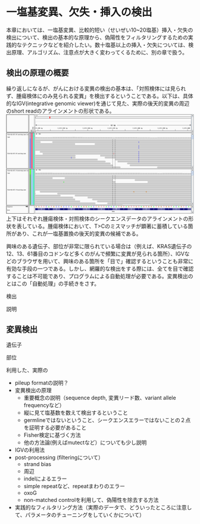 # 一塩基変異、欠失・挿入の検出

本章においては、一塩基変異、比較的短い（せいぜい10~20塩基）挿入・欠失の検出について、検出の基本的な原理から、偽陽性をフィルタリングするための実践的なテクニックなどを紹介したい。数十塩基以上の挿入・欠失については、検出原理、アルゴリズム、注意点が大きく変わってくるために、別の章で扱う。

## 検出の原理の概要

繰り返しになるが、がんにおける変異の検出の基本は、「対照検体には見られず、腫瘍検体にのみ見られる変異」を検出するということである。以下は、具体的なIGV\(integrative genomic viewer\)を通じて見た、実際の後天的変異の周辺のshort readのアラインメントの形状である。  
![](/assets/mutation_example.png)上下はそれぞれ腫瘍検体・対照検体のシークエンスデータのアラインメントの形状を表している。腫瘍検体において、T&gt;Cのミスマッチが顕著に蓄積している箇所があり、これが一塩基置換の後天的変異の候補である。

興味のある遺伝子、部位が非常に限られている場合は（例えば、KRAS遺伝子の12、13、61番目のコドンなど多くのがんで頻繁に変異が見られる箇所）、IGVなどのブラウザを用いて、興味のある箇所を「目で」確認するということも非常に有効な手段の一つである。しかし、網羅的な検出をする際には、全てを目で確認することは不可能であり、プログラムによる自動処理が必要である。変異検出のとはこの「自動処理」の手続きをさす。

検出

説明









## 変異検出



遺伝子

部位



利用した、実際の

* pileup formatの説明？
* 変異検出の原理
  * 重要概念の説明（sequence depth, 変異リード数、variant allele frequencyなど）
  * 縦に見て塩基数を数えて検出するということ
  * germlineではないということ、シークエンスエラーではないことの２点を証明する必要があること
  * Fisher検定に基づく方法
  * 他の方法論\(例えばmutectなど）についても少し説明
* IGVの利用法
* post-processing \(filteringについて）
  * strand bias
  * 周辺
  * indelによるエラー
  * simple repeatなど、repeatまわりのエラー
  * oxoG
  * non-matched controlを利用して、偽陽性を除去する方法
* 実践的なフィルタリング方法（実際のデータで、どういったところに注意して、パラメータのチューニングをしていくかについて）



